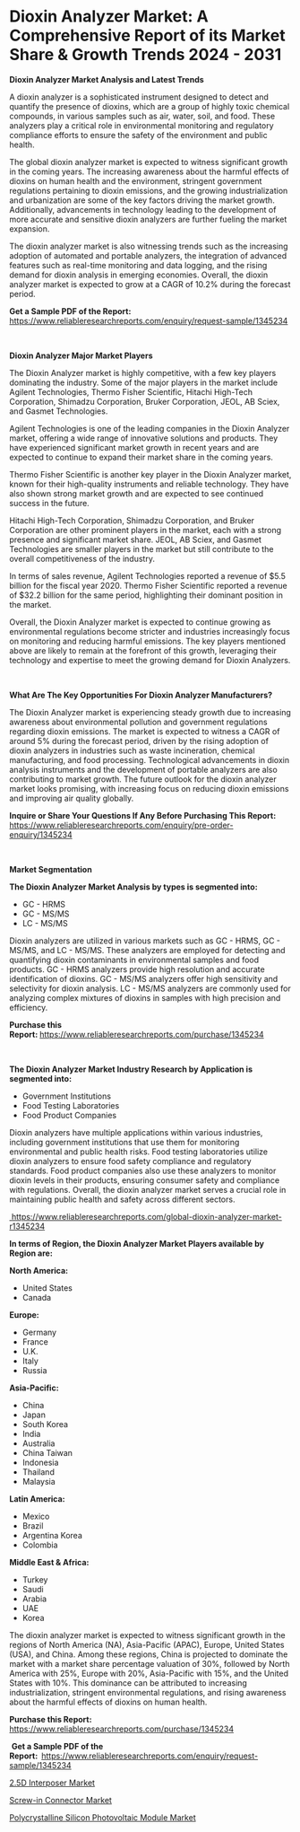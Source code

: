 <p><h1>Dioxin Analyzer Market: A Comprehensive Report of its Market Share & Growth Trends 2024 - 2031</h1></p><p><strong>Dioxin Analyzer Market Analysis and Latest Trends</strong></p>
<p><p>A dioxin analyzer is a sophisticated instrument designed to detect and quantify the presence of dioxins, which are a group of highly toxic chemical compounds, in various samples such as air, water, soil, and food. These analyzers play a critical role in environmental monitoring and regulatory compliance efforts to ensure the safety of the environment and public health.</p><p>The global dioxin analyzer market is expected to witness significant growth in the coming years. The increasing awareness about the harmful effects of dioxins on human health and the environment, stringent government regulations pertaining to dioxin emissions, and the growing industrialization and urbanization are some of the key factors driving the market growth. Additionally, advancements in technology leading to the development of more accurate and sensitive dioxin analyzers are further fueling the market expansion.</p><p>The dioxin analyzer market is also witnessing trends such as the increasing adoption of automated and portable analyzers, the integration of advanced features such as real-time monitoring and data logging, and the rising demand for dioxin analysis in emerging economies. Overall, the dioxin analyzer market is expected to grow at a CAGR of 10.2% during the forecast period.</p></p>
<p><strong>Get a Sample PDF of the Report:&nbsp;</strong> <a href="https://www.reliableresearchreports.com/enquiry/request-sample/1345234">https://www.reliableresearchreports.com/enquiry/request-sample/1345234</a></p>
<p>&nbsp;</p>
<p><strong>Dioxin Analyzer Major Market Players</strong></p>
<p><p>The Dioxin Analyzer market is highly competitive, with a few key players dominating the industry. Some of the major players in the market include Agilent Technologies, Thermo Fisher Scientific, Hitachi High-Tech Corporation, Shimadzu Corporation, Bruker Corporation, JEOL, AB Sciex, and Gasmet Technologies.</p><p>Agilent Technologies is one of the leading companies in the Dioxin Analyzer market, offering a wide range of innovative solutions and products. They have experienced significant market growth in recent years and are expected to continue to expand their market share in the coming years.</p><p>Thermo Fisher Scientific is another key player in the Dioxin Analyzer market, known for their high-quality instruments and reliable technology. They have also shown strong market growth and are expected to see continued success in the future.</p><p>Hitachi High-Tech Corporation, Shimadzu Corporation, and Bruker Corporation are other prominent players in the market, each with a strong presence and significant market share. JEOL, AB Sciex, and Gasmet Technologies are smaller players in the market but still contribute to the overall competitiveness of the industry.</p><p>In terms of sales revenue, Agilent Technologies reported a revenue of $5.5 billion for the fiscal year 2020. Thermo Fisher Scientific reported a revenue of $32.2 billion for the same period, highlighting their dominant position in the market.</p><p>Overall, the Dioxin Analyzer market is expected to continue growing as environmental regulations become stricter and industries increasingly focus on monitoring and reducing harmful emissions. The key players mentioned above are likely to remain at the forefront of this growth, leveraging their technology and expertise to meet the growing demand for Dioxin Analyzers.</p></p>
<p>&nbsp;</p>
<p><strong>What Are The Key Opportunities For Dioxin Analyzer Manufacturers?</strong></p>
<p><p>The Dioxin Analyzer market is experiencing steady growth due to increasing awareness about environmental pollution and government regulations regarding dioxin emissions. The market is expected to witness a CAGR of around 5% during the forecast period, driven by the rising adoption of dioxin analyzers in industries such as waste incineration, chemical manufacturing, and food processing. Technological advancements in dioxin analysis instruments and the development of portable analyzers are also contributing to market growth. The future outlook for the dioxin analyzer market looks promising, with increasing focus on reducing dioxin emissions and improving air quality globally.</p></p>
<p><strong>Inquire or Share Your Questions If Any Before Purchasing This Report:</strong> <a href="https://www.reliableresearchreports.com/enquiry/pre-order-enquiry/1345234">https://www.reliableresearchreports.com/enquiry/pre-order-enquiry/1345234</a></p>
<p>&nbsp;</p>
<p><strong>Market Segmentation</strong></p>
<p><strong>The Dioxin Analyzer Market Analysis by types is segmented into:</strong></p>
<p><ul><li>GC - HRMS</li><li>GC - MS/MS</li><li>LC - MS/MS</li></ul></p>
<p><p>Dioxin analyzers are utilized in various markets such as GC - HRMS, GC - MS/MS, and LC - MS/MS. These analyzers are employed for detecting and quantifying dioxin contaminants in environmental samples and food products. GC - HRMS analyzers provide high resolution and accurate identification of dioxins. GC - MS/MS analyzers offer high sensitivity and selectivity for dioxin analysis. LC - MS/MS analyzers are commonly used for analyzing complex mixtures of dioxins in samples with high precision and efficiency.</p></p>
<p><strong>Purchase this Report:&nbsp;</strong><a href="https://www.reliableresearchreports.com/purchase/1345234">https://www.reliableresearchreports.com/purchase/1345234</a></p>
<p>&nbsp;</p>
<p><strong>The Dioxin Analyzer Market Industry Research by Application is segmented into:</strong></p>
<p><ul><li>Government Institutions</li><li>Food Testing Laboratories</li><li>Food Product Companies</li></ul></p>
<p><p>Dioxin analyzers have multiple applications within various industries, including government institutions that use them for monitoring environmental and public health risks. Food testing laboratories utilize dioxin analyzers to ensure food safety compliance and regulatory standards. Food product companies also use these analyzers to monitor dioxin levels in their products, ensuring consumer safety and compliance with regulations. Overall, the dioxin analyzer market serves a crucial role in maintaining public health and safety across different sectors.</p></p>
<p><a href="https://www.reliableresearchreports.com/global-dioxin-analyzer-market-r1345234">&nbsp;https://www.reliableresearchreports.com/global-dioxin-analyzer-market-r1345234</a></p>
<p><strong>In terms of Region, the Dioxin Analyzer Market Players available by Region are:</strong></p>
<p>
    <p> <strong> North America: </strong>
        <ul>
            <li>United States</li>
            <li>Canada</li>
        </ul>
        </p> 
    <p> <strong> Europe: </strong>
        <ul>
            <li>Germany</li>
            <li>France</li>
            <li>U.K.</li>
            <li>Italy</li>
            <li>Russia</li>
        </ul>
        </p> 
    <p> <strong> Asia-Pacific: </strong>
        <ul>
            <li>China</li>
            <li>Japan</li>
            <li>South Korea</li>
            <li>India</li>
            <li>Australia</li>
            <li>China Taiwan</li>
            <li>Indonesia</li>
            <li>Thailand</li>
            <li>Malaysia</li>
        </ul>
        </p> 
    <p> <strong> Latin America: </strong>
        <ul>
            <li>Mexico</li>
            <li>Brazil</li>
            <li>Argentina Korea</li>
            <li>Colombia</li>
        </ul>
        </p> 
    <p> <strong> Middle East & Africa: </strong>
        <ul>
            <li>Turkey</li>
            <li>Saudi</li>
            <li>Arabia</li>
            <li>UAE</li>
            <li>Korea</li>
        </ul>
    </p>
    </p>
<p><p>The dioxin analyzer market is expected to witness significant growth in the regions of North America (NA), Asia-Pacific (APAC), Europe, United States (USA), and China. Among these regions, China is projected to dominate the market with a market share percentage valuation of 30%, followed by North America with 25%, Europe with 20%, Asia-Pacific with 15%, and the United States with 10%. This dominance can be attributed to increasing industrialization, stringent environmental regulations, and rising awareness about the harmful effects of dioxins on human health.</p></p>
<p><strong>Purchase this Report: </strong><a href="https://www.reliableresearchreports.com/purchase/1345234">https://www.reliableresearchreports.com/purchase/1345234</a></p>
<p>&nbsp;<strong>Get a Sample PDF of the Report:&nbsp;&nbsp;</strong><a href="https://www.reliableresearchreports.com/enquiry/request-sample/1345234">https://www.reliableresearchreports.com/enquiry/request-sample/1345234</a></p>
<p><strong></strong></p>
<p><p><a href="https://github.com/hzxpgedq27/Market-Research-Report-List-1/blob/main/25d-interposer-market.md">2.5D Interposer Market</a></p><p><a href="https://github.com/sardarp081/Market-Research-Report-List-1/blob/main/screw-in-connector-market.md">Screw-in Connector Market</a></p><p><a href="https://github.com/waylose1223/Market-Research-Report-List-1/blob/main/polycrystalline-silicon-photovoltaic-module-market.md">Polycrystalline Silicon Photovoltaic Module Market</a></p></p>